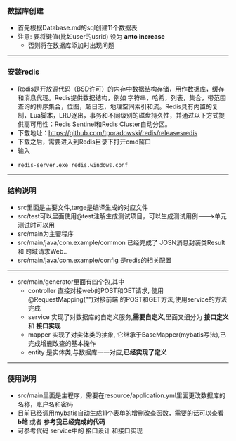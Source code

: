### 数据库创建
- 首先根据Database.md的sql创建11个数据表
- 注意: 要将键值(比如user的usrid) 设为 **anto increase**
  - 否则将在数据库添加时出现问题
-----------
### 安装redis
- Redis是开放源代码（BSD许可）的内存中数据结构存储，用作数据库，缓存和消息代理。Redis提供数据结构，例如 字符串，哈希，列表，集合，带范围查询的排序集合，位图，超日志，地理空间索引和流。Redis具有内置的复制，Lua脚本，LRU逐出，事务和不同级别的磁盘持久性，并通过以下方式提供高可用性：Redis Sentinel和Redis Cluster自动分区。
- 下载地址：https://github.com/tporadowski/redis/releasesredis
- 下载之后，需要进入到Redis目录下打开cmd窗口
- 输入
- ```
  redis-server.exe redis.windows.conf
  ```
-----------

### 结构说明
- src里面是主要文件,targe是编译生成的对应文件
- src/test可以里面使用@test注解生成测试项目，可以生成测试用例--->单元测试时可以用
- src/main为主要程序
- src/main/java/com.example/common 已经完成了 JOSN消息封装类Result 和 跨域请求Web..
- src/main/java/com.example/config 是redis的相关配置

-----------
- src/main/generator里面有四个包,其中
  - controller 直接对接web的POST和GET请求, 使用@RequestMapping("<url>")对接前端
的POST和GET方法,使用service的方法完成
  - service 实现了对数据库的自定义服务,**需要自定义**,里面又细分为 **接口定义** 和 **接口实现**
  - mapper 实现了对实体类的抽象, 它继承于BaseMapper(mybatis写法),已完成增删改查的基本操作
  - entity 是实体类,与数据库一一对应,**已经实现了定义**
-----------
### 使用说明
- src/main里面是主程序，需要在resource/application.yml里面更改数据库的名称，账户名和密码
- 目前已经调用mybatis自动生成11个表单的增删改查函数，需要的话可以查看 **b站** 或者 **参考我已经完成的代码**
- 可参考代码 service中的 接口设计 和接口实现